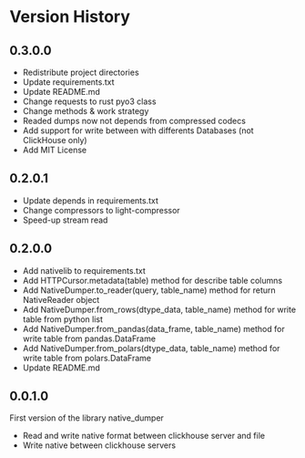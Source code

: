 # Version History

## 0.3.0.0

* Redistribute project directories
* Update requirements.txt
* Update README.md
* Change requests to rust pyo3 class
* Change methods & work strategy
* Readed dumps now not depends from compressed codecs
* Add support for write between with differents Databases (not ClickHouse only)
* Add MIT License

## 0.2.0.1

* Update depends in requirements.txt
* Change compressors to light-compressor
* Speed-up stream read

## 0.2.0.0

* Add nativelib to requirements.txt
* Add HTTPCursor.metadata(table) method for describe table columns
* Add NativeDumper.to_reader(query, table_name) method for return NativeReader object
* Add NativeDumper.from_rows(dtype_data, table_name) method for write table from python list
* Add NativeDumper.from_pandas(data_frame, table_name) method for write table from pandas.DataFrame
* Add NativeDumper.from_polars(dtype_data, table_name) method for write table from polars.DataFrame
* Update README.md

## 0.0.1.0

First version of the library native_dumper

* Read and write native format between clickhouse server and file
* Write native between clickhouse servers
